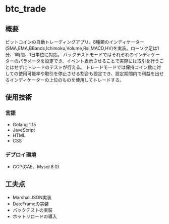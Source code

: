 # btc_trade

## 概要
ビットコインの自動トレーディングアプリ。8種類のインディケーター(SMA,EMA,BBands,Ichimoku,Volume,Rsi,MACD,HV)を実装。ローソク足は1分、1時間、1日単位に対応。
バックテストモードではそれぞれのインディケーターのパラメータを設定でき、イベント表示させることで実際には取引を行うことはせずにトレードのテストが行える。
トレードモードでは保持コイン数に対しての使用可能率や取引を停止させる割合も設定でき、設定期間内で利益を出せるインディケーターの上位のものを使用してトレードする。

## 使用技術
### 言語
- Golang 1.15
- JaveScript
- HTML
- CSS
### デプロイ環境
- GCP(GAE、Mysql 8.0)

## 工夫点
- MarshallJSON実装
- DateFrameの実装
- バックテストの実装
- ホットリロードの導入